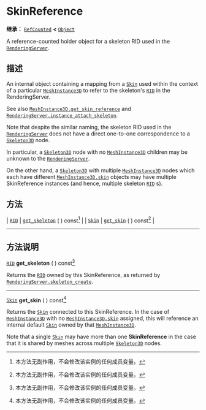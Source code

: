 <!-- ⚠ 请勿编辑本文件 ⚠ -->
<!-- 本文档使用脚本从 WeDot 引擎源码仓库生成。 -->
<!-- 生成脚本：https://github.com/WeDot-Engine/WeDot/tree/4.3/doc/tools/make_md.py； -->
<!-- 原文件：https://github.com/WeDot-Engine/WeDot/tree/4.3/doc/classes/SkinReference.xml。 -->

<div id="_class_skinreference"></div>

# SkinReference

**继承：** [`RefCounted`](class_refcounted.md) **<** [`Object`](class_object.md)

A reference-counted holder object for a skeleton RID used in the [`RenderingServer`](class_renderingserver.md).

## 描述

An internal object containing a mapping from a [`Skin`](class_skin.md) used within the context of a particular [`MeshInstance3D`](class_meshinstance3d.md) to refer to the skeleton's [`RID`](class_rid.md) in the RenderingServer.

See also [`MeshInstance3D.get_skin_reference`](#class_meshinstance3d_method_get_skin_reference) and [`RenderingServer.instance_attach_skeleton`](#class_renderingserver_method_instance_attach_skeleton).

Note that despite the similar naming, the skeleton RID used in the [`RenderingServer`](class_renderingserver.md) does not have a direct one-to-one correspondence to a [`Skeleton3D`](class_skeleton3d.md) node.

In particular, a [`Skeleton3D`](class_skeleton3d.md) node with no [`MeshInstance3D`](class_meshinstance3d.md) children may be unknown to the [`RenderingServer`](class_renderingserver.md).

On the other hand, a [`Skeleton3D`](class_skeleton3d.md) with multiple [`MeshInstance3D`](class_meshinstance3d.md) nodes which each have different [`MeshInstance3D.skin`](#class_meshinstance3d_property_skin) objects may have multiple SkinReference instances (and hence, multiple skeleton [`RID`](class_rid.md) s).

## 方法

| [`RID`](class_rid.md)   | [`get_skeleton`](#class_skinreference_method_get_skeleton) ( ) const[^const] |
| [`Skin`](class_skin.md) | [`get_skin`](#class_skinreference_method_get_skin) ( ) const[^const]         |

<!-- rst-class:: classref-section-separator -->

---

## 方法说明

<div id="_class_skinreference_method_get_skeleton"></div>

[`RID`](class_rid.md) **get_skeleton** ( ) const[^const]<div id="class_skinreference_method_get_skeleton"></div>

Returns the [`RID`](class_rid.md) owned by this SkinReference, as returned by [`RenderingServer.skeleton_create`](#class_renderingserver_method_skeleton_create).

<!-- rst-class:: classref-item-separator -->

---

<div id="_class_skinreference_method_get_skin"></div>

[`Skin`](class_skin.md) **get_skin** ( ) const[^const]<div id="class_skinreference_method_get_skin"></div>

Returns the [`Skin`](class_skin.md) connected to this SkinReference. In the case of [`MeshInstance3D`](class_meshinstance3d.md) with no [`MeshInstance3D.skin`](#class_meshinstance3d_property_skin) assigned, this will reference an internal default [`Skin`](class_skin.md) owned by that [`MeshInstance3D`](class_meshinstance3d.md).

Note that a single [`Skin`](class_skin.md) may have more than one **SkinReference** in the case that it is shared by meshes across multiple [`Skeleton3D`](class_skeleton3d.md) nodes.

[^virtual]: 本方法通常需要用户覆盖才能生效。
[^const]: 本方法无副作用，不会修改该实例的任何成员变量。
[^vararg]: 本方法除了能接受在此处描述的参数外，还能够继续接受任意数量的参数。
[^constructor]: 本方法用于构造某个类型。
[^static]: 调用本方法无需实例，可直接使用类名进行调用。
[^operator]: 本方法描述的是使用本类型作为左操作数的有效运算符。
[^bitfield]: 这个值是由下列位标志构成位掩码的整数。
[^void]: 无返回值。
